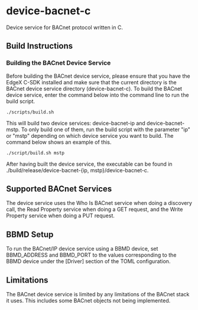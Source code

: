 # device-bacnet-c
Device service for BACnet protocol written in C.

## Build Instructions

### Building the BACnet Device Service
Before building the BACnet device service, please ensure
that you have the EdgeX C-SDK installed and make sure that
the current directory is the BACnet device service directory
(device-bacnet-c). To build the BACnet device service, enter
the command below into the command line to run the build
script.

	./scripts/build.sh

This will build two device services: device-bacnet-ip and
device-bacnet-mstp. To only build one of them, run the
build script with the parameter "ip" or "mstp" depending
on which device service you want to build. The command below
shows an example of this.

	./script/build.sh mstp

After having built the device service, the executable can be
found in ./build/release/device-bacnet-{ip,
mstp}/device-bacnet-c.

## Supported BACnet Services
The device service uses the Who Is BACnet service when doing
a discovery call, the Read Property service when doing a GET
request, and the Write Property service when doing a PUT
request.

## BBMD Setup
To run the BACnet/IP device service using a BBMD device, set
BBMD\_ADDRESS and BBMD\_PORT to the values corresponding to 
the BBMD device under the [Driver] section of the TOML
configuration.

## Limitations
The BACnet device service is limited by any limitations of
the BACnet stack it uses. This includes some BACnet objects
not being implemented.
